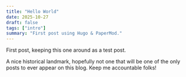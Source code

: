 ```yaml
---
title: "Hello World"
date: 2025-10-27
draft: false
tags: ["intro"]
summary: "First post using Hugo & PaperMod."
---
```

First post, keeping this one around as a test post.

A nice historical landmark, hopefully not one that will be one of the only posts to ever appear on this blog. Keep me accountable folks!
